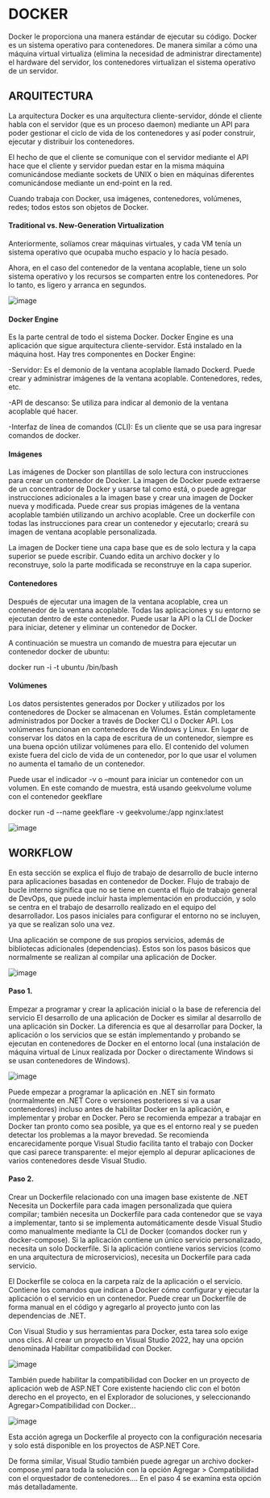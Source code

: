 # DOCKER
Docker le proporciona una manera estándar de ejecutar su código. Docker es un sistema operativo para contenedores. De manera similar a cómo una máquina virtual virtualiza (elimina la necesidad de administrar directamente) el hardware del servidor, los contenedores virtualizan el sistema operativo de un servidor.

## ARQUITECTURA
La arquitectura Docker es una arquitectura cliente-servidor, dónde el cliente habla con el servidor (que es un proceso daemon) mediante un API para poder gestionar el ciclo de vida de los contenedores y así poder construir, ejecutar y distribuir los contenedores.

El hecho de que el cliente se comunique con el servidor mediante el API hace que el cliente y servidor puedan estar en la misma máquina comunicándose mediante sockets de UNIX o bien en máquinas diferentes comunicándose mediante un end-point en la red.

Cuando trabaja con Docker, usa imágenes, contenedores, volúmenes, redes; todos estos son objetos de Docker.

#### Traditional vs. New-Generation Virtualization

Anteriormente, solíamos crear máquinas virtuales, y cada VM tenía un sistema operativo que ocupaba mucho espacio y lo hacía pesado.

Ahora, en el caso del contenedor de la ventana acoplable, tiene un solo sistema operativo y los recursos se comparten entre los contenedores. Por lo tanto, es ligero y arranca en segundos.

![image](https://user-images.githubusercontent.com/101889445/188665474-585b244a-534b-4e88-b708-7a1cc65e02e0.png)

#### Docker Engine
Es la parte central de todo el sistema Docker. Docker Engine es una aplicación que sigue arquitectura cliente-servidor. Está instalado en la máquina host. Hay tres componentes en Docker Engine:

-Servidor: Es el demonio de la ventana acoplable llamado Dockerd. Puede crear y administrar imágenes de la ventana acoplable. Contenedores, redes, etc.

-API de descanso: Se utiliza para indicar al demonio de la ventana acoplable qué hacer.

-Interfaz de línea de comandos (CLI): Es un cliente que se usa para ingresar comandos de docker.

#### Imágenes
Las imágenes de Docker son plantillas de solo lectura con instrucciones para crear un contenedor de Docker. La imagen de Docker puede extraerse de un concentrador de Docker y usarse tal como está, o puede agregar instrucciones adicionales a la imagen base y crear una imagen de Docker nueva y modificada. Puede crear sus propias imágenes de la ventana acoplable también utilizando un archivo acoplable. Cree un dockerfile con todas las instrucciones para crear un contenedor y ejecutarlo; creará su imagen de ventana acoplable personalizada.

La imagen de Docker tiene una capa base que es de solo lectura y la capa superior se puede escribir. Cuando edita un archivo docker y lo reconstruye, solo la parte modificada se reconstruye en la capa superior.

#### Contenedores
Después de ejecutar una imagen de la ventana acoplable, crea un contenedor de la ventana acoplable. Todas las aplicaciones y su entorno se ejecutan dentro de este contenedor. Puede usar la API o la CLI de Docker para iniciar, detener y eliminar un contenedor de Docker.

A continuación se muestra un comando de muestra para ejecutar un contenedor docker de ubuntu:

docker run -i -t ubuntu /bin/bash

#### Volúmenes
Los datos persistentes generados por Docker y utilizados por los contenedores de Docker se almacenan en Volumes. Están completamente administrados por Docker a través de Docker CLI o Docker API. Los volúmenes funcionan en contenedores de Windows y Linux. En lugar de conservar los datos en la capa de escritura de un contenedor, siempre es una buena opción utilizar volúmenes para ello. El contenido del volumen existe fuera del ciclo de vida de un contenedor, por lo que usar el volumen no aumenta el tamaño de un contenedor.

Puede usar el indicador -v o –mount para iniciar un contenedor con un volumen. En este comando de muestra, está usando geekvolume volume con el contenedor geekflare

docker run -d --name geekflare  -v geekvolume:/app nginx:latest

![image](https://user-images.githubusercontent.com/101889445/188667211-163fe4d7-0496-42fd-8e3e-d74ca763b2e7.png)


## WORKFLOW
En esta sección se explica el flujo de trabajo de desarrollo de bucle interno para aplicaciones basadas en contenedor de Docker. Flujo de trabajo de bucle interno significa que no se tiene en cuenta el flujo de trabajo general de DevOps, que puede incluir hasta implementación en producción, y solo se centra en el trabajo de desarrollo realizado en el equipo del desarrollador. Los pasos iniciales para configurar el entorno no se incluyen, ya que se realizan solo una vez.

Una aplicación se compone de sus propios servicios, además de bibliotecas adicionales (dependencias). Estos son los pasos básicos que normalmente se realizan al compilar una aplicación de Docker.

![image](https://user-images.githubusercontent.com/101889445/188684517-36ce70ce-2d97-462e-82cf-6198c85fef11.png)

#### Paso 1. 
Empezar a programar y crear la aplicación inicial o la base de referencia del servicio
El desarrollo de una aplicación de Docker es similar al desarrollo de una aplicación sin Docker. La diferencia es que al desarrollar para Docker, la aplicación o los servicios que se están implementando y probando se ejecutan en contenedores de Docker en el entorno local (una instalación de máquina virtual de Linux realizada por Docker o directamente Windows si se usan contenedores de Windows).


![image](https://user-images.githubusercontent.com/101889445/188683860-7f2fa2e5-7cec-4db8-9a13-33e9e706776a.png)

Puede empezar a programar la aplicación en .NET sin formato (normalmente en .NET Core o versiones posteriores si va a usar contenedores) incluso antes de habilitar Docker en la aplicación, e implementar y probar en Docker. Pero se recomienda empezar a trabajar en Docker tan pronto como sea posible, ya que es el entorno real y se pueden detectar los problemas a la mayor brevedad. Se recomienda encarecidamente porque Visual Studio facilita tanto el trabajo con Docker que casi parece transparente: el mejor ejemplo al depurar aplicaciones de varios contenedores desde Visual Studio.

#### Paso 2. 
Crear un Dockerfile relacionado con una imagen base existente de .NET
Necesita un Dockerfile para cada imagen personalizada que quiera compilar; también necesita un Dockerfile para cada contenedor que se vaya a implementar, tanto si se implementa automáticamente desde Visual Studio como manualmente mediante la CLI de Docker (comandos docker run y docker-compose). Si la aplicación contiene un único servicio personalizado, necesita un solo Dockerfile. Si la aplicación contiene varios servicios (como en una arquitectura de microservicios), necesita un Dockerfile para cada servicio.

El Dockerfile se coloca en la carpeta raíz de la aplicación o el servicio. Contiene los comandos que indican a Docker cómo configurar y ejecutar la aplicación o el servicio en un contenedor. Puede crear un Dockerfile de forma manual en el código y agregarlo al proyecto junto con las dependencias de .NET.

Con Visual Studio y sus herramientas para Docker, esta tarea solo exige unos clics. Al crear un proyecto en Visual Studio 2022, hay una opción denominada Habilitar compatibilidad con Docker.

![image](https://user-images.githubusercontent.com/101889445/188685229-6fa93af0-75a7-4b11-838d-3918fc0b6b09.png)

También puede habilitar la compatibilidad con Docker en un proyecto de aplicación web de ASP.NET Core existente haciendo clic con el botón derecho en el proyecto, en el Explorador de soluciones, y seleccionando Agregar>Compatibilidad con Docker...

![image](https://user-images.githubusercontent.com/101889445/188685501-de2390ce-0c09-4c1a-bd10-a35332e6719e.png)

Esta acción agrega un Dockerfile al proyecto con la configuración necesaria y solo está disponible en los proyectos de ASP.NET Core.

De forma similar, Visual Studio también puede agregar un archivo docker-compose.yml para toda la solución con la opción Agregar > Compatibilidad con el orquestador de contenedores.... En el paso 4 se examina esta opción más detalladamente.
